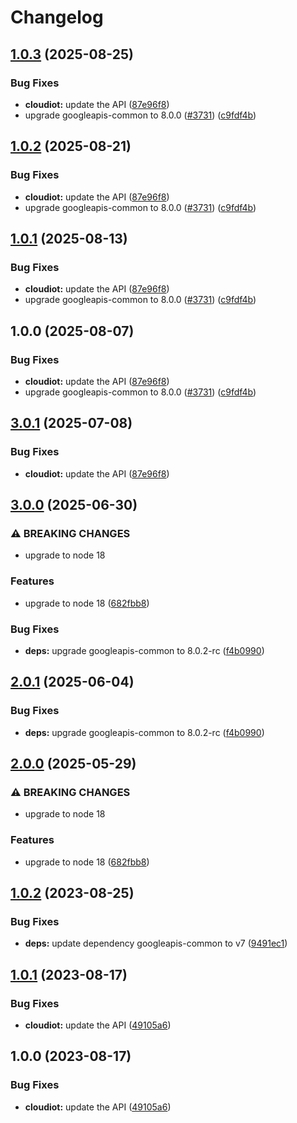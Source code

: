 # Changelog

## [1.0.3](https://github.com/googleapis/google-api-nodejs-client/compare/cloudiot-v1.0.2...cloudiot-v1.0.3) (2025-08-25)


### Bug Fixes

* **cloudiot:** update the API ([87e96f8](https://github.com/googleapis/google-api-nodejs-client/commit/87e96f8bbbf44441d4669011471d120fc25abea8))
* upgrade googleapis-common to 8.0.0  ([#3731](https://github.com/googleapis/google-api-nodejs-client/issues/3731)) ([c9fdf4b](https://github.com/googleapis/google-api-nodejs-client/commit/c9fdf4b34d6c9bcf608eee35dd281d4680be9797))

## [1.0.2](https://github.com/googleapis/google-api-nodejs-client/compare/cloudiot-v1.0.1...cloudiot-v1.0.2) (2025-08-21)


### Bug Fixes

* **cloudiot:** update the API ([87e96f8](https://github.com/googleapis/google-api-nodejs-client/commit/87e96f8bbbf44441d4669011471d120fc25abea8))
* upgrade googleapis-common to 8.0.0  ([#3731](https://github.com/googleapis/google-api-nodejs-client/issues/3731)) ([c9fdf4b](https://github.com/googleapis/google-api-nodejs-client/commit/c9fdf4b34d6c9bcf608eee35dd281d4680be9797))

## [1.0.1](https://github.com/googleapis/google-api-nodejs-client/compare/cloudiot-v1.0.0...cloudiot-v1.0.1) (2025-08-13)


### Bug Fixes

* **cloudiot:** update the API ([87e96f8](https://github.com/googleapis/google-api-nodejs-client/commit/87e96f8bbbf44441d4669011471d120fc25abea8))
* upgrade googleapis-common to 8.0.0  ([#3731](https://github.com/googleapis/google-api-nodejs-client/issues/3731)) ([c9fdf4b](https://github.com/googleapis/google-api-nodejs-client/commit/c9fdf4b34d6c9bcf608eee35dd281d4680be9797))

## 1.0.0 (2025-08-07)


### Bug Fixes

* **cloudiot:** update the API ([87e96f8](https://github.com/googleapis/google-api-nodejs-client/commit/87e96f8bbbf44441d4669011471d120fc25abea8))
* upgrade googleapis-common to 8.0.0  ([#3731](https://github.com/googleapis/google-api-nodejs-client/issues/3731)) ([c9fdf4b](https://github.com/googleapis/google-api-nodejs-client/commit/c9fdf4b34d6c9bcf608eee35dd281d4680be9797))

## [3.0.1](https://github.com/googleapis/google-api-nodejs-client/compare/cloudiot-v3.0.0...cloudiot-v3.0.1) (2025-07-08)


### Bug Fixes

* **cloudiot:** update the API ([87e96f8](https://github.com/googleapis/google-api-nodejs-client/commit/87e96f8bbbf44441d4669011471d120fc25abea8))

## [3.0.0](https://github.com/googleapis/google-api-nodejs-client/compare/cloudiot-v2.0.1...cloudiot-v3.0.0) (2025-06-30)


### ⚠ BREAKING CHANGES

* upgrade to node 18

### Features

* upgrade to node 18 ([682fbb8](https://github.com/googleapis/google-api-nodejs-client/commit/682fbb869189ae92b3e9a194d37d0548af0c1f92))


### Bug Fixes

* **deps:** upgrade googleapis-common to 8.0.2-rc ([f4b0990](https://github.com/googleapis/google-api-nodejs-client/commit/f4b099071040cfbcfe4a2e7d487d45ee93b369e0))

## [2.0.1](https://github.com/googleapis/google-api-nodejs-client/compare/cloudiot-v2.0.0...cloudiot-v2.0.1) (2025-06-04)


### Bug Fixes

* **deps:** upgrade googleapis-common to 8.0.2-rc ([f4b0990](https://github.com/googleapis/google-api-nodejs-client/commit/f4b099071040cfbcfe4a2e7d487d45ee93b369e0))

## [2.0.0](https://github.com/googleapis/google-api-nodejs-client/compare/cloudiot-v1.0.2...cloudiot-v2.0.0) (2025-05-29)


### ⚠ BREAKING CHANGES

* upgrade to node 18

### Features

* upgrade to node 18 ([682fbb8](https://github.com/googleapis/google-api-nodejs-client/commit/682fbb869189ae92b3e9a194d37d0548af0c1f92))

## [1.0.2](https://github.com/googleapis/google-api-nodejs-client/compare/cloudiot-v1.0.1...cloudiot-v1.0.2) (2023-08-25)


### Bug Fixes

* **deps:** update dependency googleapis-common to v7 ([9491ec1](https://github.com/googleapis/google-api-nodejs-client/commit/9491ec1cdc3c413e7d73edcfcd59cf5c28a7c855))

## [1.0.1](https://github.com/googleapis/google-api-nodejs-client/compare/cloudiot-v1.0.0...cloudiot-v1.0.1) (2023-08-17)


### Bug Fixes

* **cloudiot:** update the API ([49105a6](https://github.com/googleapis/google-api-nodejs-client/commit/49105a65ea99a5f34e1a580ad2c9b50bf698525b))

## 1.0.0 (2023-08-17)


### Bug Fixes

* **cloudiot:** update the API ([49105a6](https://github.com/googleapis/google-api-nodejs-client/commit/49105a65ea99a5f34e1a580ad2c9b50bf698525b))
